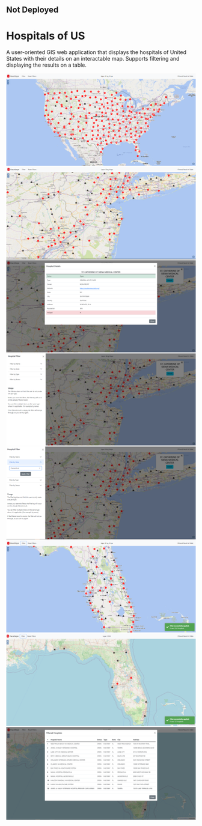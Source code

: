 ## Not Deployed
#
# Hospitals of US
A user-oriented GIS web application that displays the hospitals of United States with their details on an interactable map. Supports filtering and displaying the results on a table.

![main](./readmeAssets/main.PNG)
![main](./readmeAssets/zoomed.PNG)
![main](./readmeAssets/hospitalDialog.PNG)
![main](./readmeAssets/filterNav.PNG)
![main](./readmeAssets/filter2.PNG)
![main](./readmeAssets/filter3.PNG)
![main](./readmeAssets/filter4.PNG)
![main](./readmeAssets/newResults.PNG)
